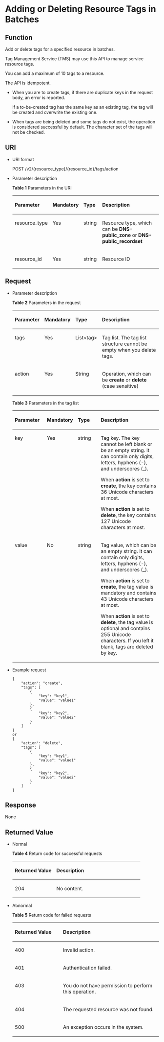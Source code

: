 # Adding or Deleting Resource Tags in Batches<a name="EN-US_TOPIC_0094510675"></a>

## Function<a name="section2763065016101"></a>

Add or delete tags for a specified resource in batches.

Tag Management Service \(TMS\) may use this API to manage service resource tags.

You can add a maximum of 10 tags to a resource.

The API is idempotent.

-   When you are to create tags, if there are duplicate keys in the request body, an error is reported.

    If a to-be-created tag has the same key as an existing tag, the tag will be created and overwrite the existing one.

-   When tags are being deleted and some tags do not exist, the operation is considered successful by default. The character set of the tags will not be checked.

## URI<a name="section53701671161015"></a>

-   URI format

    POST /v2/\{resource\_type\}/\{resource\_id\}/tags/action

-   Parameter description

    **Table  1**  Parameters in the URI

    <a name="table6099729418149"></a><table><thead align="left"><tr id="en-us_topic_0101702788_row3442661918149"><th class="cellrowborder" valign="top" width="20.380000000000003%" id="mcps1.2.5.1.1"><p id="en-us_topic_0101702788_p3709279118149"><a name="en-us_topic_0101702788_p3709279118149"></a><a name="en-us_topic_0101702788_p3709279118149"></a><strong id="en-us_topic_0101702788_b162774213314533"><a name="en-us_topic_0101702788_b162774213314533"></a><a name="en-us_topic_0101702788_b162774213314533"></a>Parameter</strong></p>
    </th>
    <th class="cellrowborder" valign="top" width="19.439999999999998%" id="mcps1.2.5.1.2"><p id="en-us_topic_0101702788_p5172606218149"><a name="en-us_topic_0101702788_p5172606218149"></a><a name="en-us_topic_0101702788_p5172606218149"></a><strong id="en-us_topic_0101702788_b593421527191713"><a name="en-us_topic_0101702788_b593421527191713"></a><a name="en-us_topic_0101702788_b593421527191713"></a>Mandatory</strong></p>
    </th>
    <th class="cellrowborder" valign="top" width="13.59%" id="mcps1.2.5.1.3"><p id="en-us_topic_0101702788_p2906151418149"><a name="en-us_topic_0101702788_p2906151418149"></a><a name="en-us_topic_0101702788_p2906151418149"></a><strong id="en-us_topic_0101702788_b84235270619112"><a name="en-us_topic_0101702788_b84235270619112"></a><a name="en-us_topic_0101702788_b84235270619112"></a>Type</strong></p>
    </th>
    <th class="cellrowborder" valign="top" width="46.589999999999996%" id="mcps1.2.5.1.4"><p id="en-us_topic_0101702788_p517246718149"><a name="en-us_topic_0101702788_p517246718149"></a><a name="en-us_topic_0101702788_p517246718149"></a><strong id="en-us_topic_0101702788_b842352706112423"><a name="en-us_topic_0101702788_b842352706112423"></a><a name="en-us_topic_0101702788_b842352706112423"></a>Description</strong></p>
    </th>
    </tr>
    </thead>
    <tbody><tr id="en-us_topic_0101702788_row1923936518149"><td class="cellrowborder" valign="top" width="20.380000000000003%" headers="mcps1.2.5.1.1 "><p id="en-us_topic_0101702788_p1488470218149"><a name="en-us_topic_0101702788_p1488470218149"></a><a name="en-us_topic_0101702788_p1488470218149"></a>resource_type</p>
    </td>
    <td class="cellrowborder" valign="top" width="19.439999999999998%" headers="mcps1.2.5.1.2 "><p id="en-us_topic_0101702788_p6481017518149"><a name="en-us_topic_0101702788_p6481017518149"></a><a name="en-us_topic_0101702788_p6481017518149"></a>Yes</p>
    </td>
    <td class="cellrowborder" valign="top" width="13.59%" headers="mcps1.2.5.1.3 "><p id="en-us_topic_0101702788_p1513281718149"><a name="en-us_topic_0101702788_p1513281718149"></a><a name="en-us_topic_0101702788_p1513281718149"></a>string</p>
    </td>
    <td class="cellrowborder" valign="top" width="46.589999999999996%" headers="mcps1.2.5.1.4 "><p id="en-us_topic_0101702788_p1779865118149"><a name="en-us_topic_0101702788_p1779865118149"></a><a name="en-us_topic_0101702788_p1779865118149"></a>Resource type, which can be <strong id="en-us_topic_0101702788_b84235270610339"><a name="en-us_topic_0101702788_b84235270610339"></a><a name="en-us_topic_0101702788_b84235270610339"></a>DNS-public_zone</strong>&nbsp;or&nbsp;<strong id="en-us_topic_0101702788_b84235270610347"><a name="en-us_topic_0101702788_b84235270610347"></a><a name="en-us_topic_0101702788_b84235270610347"></a>DNS-public_recordset</strong></p>
    </td>
    </tr>
    <tr id="en-us_topic_0101702788_row1082100911220"><td class="cellrowborder" valign="top" width="20.380000000000003%" headers="mcps1.2.5.1.1 "><p id="en-us_topic_0101702788_p408654311220"><a name="en-us_topic_0101702788_p408654311220"></a><a name="en-us_topic_0101702788_p408654311220"></a>resource_id</p>
    </td>
    <td class="cellrowborder" valign="top" width="19.439999999999998%" headers="mcps1.2.5.1.2 "><p id="en-us_topic_0101702788_p6257460611220"><a name="en-us_topic_0101702788_p6257460611220"></a><a name="en-us_topic_0101702788_p6257460611220"></a>Yes</p>
    </td>
    <td class="cellrowborder" valign="top" width="13.59%" headers="mcps1.2.5.1.3 "><p id="en-us_topic_0101702788_p3537835811220"><a name="en-us_topic_0101702788_p3537835811220"></a><a name="en-us_topic_0101702788_p3537835811220"></a>string</p>
    </td>
    <td class="cellrowborder" valign="top" width="46.589999999999996%" headers="mcps1.2.5.1.4 "><p id="en-us_topic_0101702788_p4707473411220"><a name="en-us_topic_0101702788_p4707473411220"></a><a name="en-us_topic_0101702788_p4707473411220"></a>Resource ID</p>
    </td>
    </tr>
    </tbody>
    </table>


## Request<a name="section44958995161021"></a>

-   Parameter description

    **Table  2**  Parameters in the request

    <a name="table239794161830"></a><table><thead align="left"><tr id="row654560711830"><th class="cellrowborder" valign="top" width="19.251925192519252%" id="mcps1.2.5.1.1"><p id="p3415211830"><a name="p3415211830"></a><a name="p3415211830"></a><strong id="b162774213314533"><a name="b162774213314533"></a><a name="b162774213314533"></a>Parameter</strong></p>
    </th>
    <th class="cellrowborder" valign="top" width="18.23182318231823%" id="mcps1.2.5.1.2"><p id="p276632601830"><a name="p276632601830"></a><a name="p276632601830"></a><strong id="b53247500142936"><a name="b53247500142936"></a><a name="b53247500142936"></a>Mandatory</strong></p>
    </th>
    <th class="cellrowborder" valign="top" width="14.151415141514152%" id="mcps1.2.5.1.3"><p id="p261316001830"><a name="p261316001830"></a><a name="p261316001830"></a><strong id="b84235270619112"><a name="b84235270619112"></a><a name="b84235270619112"></a>Type</strong></p>
    </th>
    <th class="cellrowborder" valign="top" width="48.36483648364836%" id="mcps1.2.5.1.4"><p id="p362848191830"><a name="p362848191830"></a><a name="p362848191830"></a><strong id="b842352706112423"><a name="b842352706112423"></a><a name="b842352706112423"></a>Description</strong></p>
    </th>
    </tr>
    </thead>
    <tbody><tr id="row533892641830"><td class="cellrowborder" valign="top" width="19.251925192519252%" headers="mcps1.2.5.1.1 "><p id="p13541101112236"><a name="p13541101112236"></a><a name="p13541101112236"></a>tags</p>
    </td>
    <td class="cellrowborder" valign="top" width="18.23182318231823%" headers="mcps1.2.5.1.2 "><p id="p458022581830"><a name="p458022581830"></a><a name="p458022581830"></a>Yes</p>
    </td>
    <td class="cellrowborder" valign="top" width="14.151415141514152%" headers="mcps1.2.5.1.3 "><p id="p2132029112245"><a name="p2132029112245"></a><a name="p2132029112245"></a>List&lt;tag&gt;</p>
    </td>
    <td class="cellrowborder" valign="top" width="48.36483648364836%" headers="mcps1.2.5.1.4 "><p id="p6613684112255"><a name="p6613684112255"></a><a name="p6613684112255"></a>Tag list. The tag list structure cannot be empty when you delete tags.</p>
    </td>
    </tr>
    <tr id="row232443661830"><td class="cellrowborder" valign="top" width="19.251925192519252%" headers="mcps1.2.5.1.1 "><p id="p2325915611235"><a name="p2325915611235"></a><a name="p2325915611235"></a>action</p>
    </td>
    <td class="cellrowborder" valign="top" width="18.23182318231823%" headers="mcps1.2.5.1.2 "><p id="p349520711830"><a name="p349520711830"></a><a name="p349520711830"></a>Yes</p>
    </td>
    <td class="cellrowborder" valign="top" width="14.151415141514152%" headers="mcps1.2.5.1.3 "><p id="p125455181830"><a name="p125455181830"></a><a name="p125455181830"></a>String</p>
    </td>
    <td class="cellrowborder" valign="top" width="48.36483648364836%" headers="mcps1.2.5.1.4 "><p id="p11691022112319"><a name="p11691022112319"></a><a name="p11691022112319"></a>Operation, which can be <strong id="b842352706163653"><a name="b842352706163653"></a><a name="b842352706163653"></a>create</strong> or <strong id="b842352706163656"><a name="b842352706163656"></a><a name="b842352706163656"></a>delete</strong> (case sensitive)</p>
    </td>
    </tr>
    </tbody>
    </table>

    **Table  3**  Parameters in the tag list

    <a name="table19530794112436"></a><table><thead align="left"><tr id="en-us_topic_0101702788_row15361836112436"><th class="cellrowborder" valign="top" width="22.36%" id="mcps1.2.5.1.1"><p id="en-us_topic_0101702788_p58707511112436"><a name="en-us_topic_0101702788_p58707511112436"></a><a name="en-us_topic_0101702788_p58707511112436"></a><strong id="b162774213314533_1"><a name="b162774213314533_1"></a><a name="b162774213314533_1"></a>Parameter</strong></p>
    </th>
    <th class="cellrowborder" valign="top" width="15.21%" id="mcps1.2.5.1.2"><p id="en-us_topic_0101702788_p57687928112436"><a name="en-us_topic_0101702788_p57687928112436"></a><a name="en-us_topic_0101702788_p57687928112436"></a><strong id="b53247500142936_1"><a name="b53247500142936_1"></a><a name="b53247500142936_1"></a>Mandatory</strong></p>
    </th>
    <th class="cellrowborder" valign="top" width="16.46%" id="mcps1.2.5.1.3"><p id="en-us_topic_0101702788_p42210623112436"><a name="en-us_topic_0101702788_p42210623112436"></a><a name="en-us_topic_0101702788_p42210623112436"></a><strong id="b84235270619112_1"><a name="b84235270619112_1"></a><a name="b84235270619112_1"></a>Type</strong></p>
    </th>
    <th class="cellrowborder" valign="top" width="45.97%" id="mcps1.2.5.1.4"><p id="en-us_topic_0101702788_p63617265112436"><a name="en-us_topic_0101702788_p63617265112436"></a><a name="en-us_topic_0101702788_p63617265112436"></a><strong id="b842352706112423_1"><a name="b842352706112423_1"></a><a name="b842352706112423_1"></a>Description</strong></p>
    </th>
    </tr>
    </thead>
    <tbody><tr id="en-us_topic_0101702788_row35684479112436"><td class="cellrowborder" valign="top" width="22.36%" headers="mcps1.2.5.1.1 "><p id="en-us_topic_0101702788_p13313439112530"><a name="en-us_topic_0101702788_p13313439112530"></a><a name="en-us_topic_0101702788_p13313439112530"></a>key</p>
    </td>
    <td class="cellrowborder" valign="top" width="15.21%" headers="mcps1.2.5.1.2 "><p id="en-us_topic_0101702788_p50150432112436"><a name="en-us_topic_0101702788_p50150432112436"></a><a name="en-us_topic_0101702788_p50150432112436"></a>Yes</p>
    </td>
    <td class="cellrowborder" valign="top" width="16.46%" headers="mcps1.2.5.1.3 "><p id="en-us_topic_0101702788_p35653193112436"><a name="en-us_topic_0101702788_p35653193112436"></a><a name="en-us_topic_0101702788_p35653193112436"></a>string</p>
    </td>
    <td class="cellrowborder" valign="top" width="45.97%" headers="mcps1.2.5.1.4 "><p id="en-us_topic_0101702788_p48921437201850"><a name="en-us_topic_0101702788_p48921437201850"></a><a name="en-us_topic_0101702788_p48921437201850"></a>Tag key. The key cannot be left blank or be an empty string. It can contain only digits, letters, hyphens (-), and underscores (_).</p>
    <p id="p1005457710566"><a name="p1005457710566"></a><a name="p1005457710566"></a>When <strong id="b84235270693136"><a name="b84235270693136"></a><a name="b84235270693136"></a>action</strong> is set to <strong id="b84235270693142"><a name="b84235270693142"></a><a name="b84235270693142"></a>create</strong>, the key contains 36 Unicode characters at most.</p>
    <p id="p4459091710568"><a name="p4459091710568"></a><a name="p4459091710568"></a>When <strong id="b84235270693136_1"><a name="b84235270693136_1"></a><a name="b84235270693136_1"></a>action</strong> is set to <strong id="b84235270693142_1"><a name="b84235270693142_1"></a><a name="b84235270693142_1"></a>delete</strong>, the key contains 127 Unicode characters at most.</p>
    </td>
    </tr>
    <tr id="en-us_topic_0101702788_row20048002112436"><td class="cellrowborder" valign="top" width="22.36%" headers="mcps1.2.5.1.1 "><p id="en-us_topic_0101702788_p66095544112533"><a name="en-us_topic_0101702788_p66095544112533"></a><a name="en-us_topic_0101702788_p66095544112533"></a>value</p>
    </td>
    <td class="cellrowborder" valign="top" width="15.21%" headers="mcps1.2.5.1.2 "><p id="en-us_topic_0101702788_p1570770112436"><a name="en-us_topic_0101702788_p1570770112436"></a><a name="en-us_topic_0101702788_p1570770112436"></a>No</p>
    </td>
    <td class="cellrowborder" valign="top" width="16.46%" headers="mcps1.2.5.1.3 "><p id="en-us_topic_0101702788_p60123528112436"><a name="en-us_topic_0101702788_p60123528112436"></a><a name="en-us_topic_0101702788_p60123528112436"></a>string</p>
    </td>
    <td class="cellrowborder" valign="top" width="45.97%" headers="mcps1.2.5.1.4 "><p id="en-us_topic_0101702788_p61714725112922"><a name="en-us_topic_0101702788_p61714725112922"></a><a name="en-us_topic_0101702788_p61714725112922"></a>Tag value, which can be an empty string. It can contain only digits, letters, hyphens (-), and underscores (_).</p>
    <p id="p29591721105842"><a name="p29591721105842"></a><a name="p29591721105842"></a>When <strong id="b842352706111733"><a name="b842352706111733"></a><a name="b842352706111733"></a>action</strong> is set to <strong id="b842352706111743"><a name="b842352706111743"></a><a name="b842352706111743"></a>create</strong>, the tag value is mandatory and contains 43 Unicode characters at most.</p>
    <p id="p64998902105842"><a name="p64998902105842"></a><a name="p64998902105842"></a>When <strong id="b1415673007112014"><a name="b1415673007112014"></a><a name="b1415673007112014"></a>action</strong> is set to <strong id="b1089647170112014"><a name="b1089647170112014"></a><a name="b1089647170112014"></a>delete</strong>, the tag value is optional and contains 255 Unicode characters. If you left it blank, tags are deleted by key.</p>
    </td>
    </tr>
    </tbody>
    </table>

-   Example request

    ```
    {
        "action": "create",
        "tags": [
            {
                "key": "key1",
                "value": "value1"
            },
            {
                "key": "key2",
                "value": "value2"
            }
        ]
    }
    or
    {
        "action": "delete",
        "tags": [
            {
                "key": "key1",
                "value": "value1"
            },
            {
                "key": "key2",
                "value": "value2"
            }
        ]
    }
    ```


## Response<a name="section40090803161031"></a>

None

## **Returned Value**<a name="section42637797161043"></a>

-   Normal

    **Table  4**  Return code for successful requests

    <a name="table47366596113822"></a><table><thead align="left"><tr id="row16575017113822"><th class="cellrowborder" valign="top" width="32.519999999999996%" id="mcps1.2.3.1.1"><p id="p3591919113822"><a name="p3591919113822"></a><a name="p3591919113822"></a><strong id="b8423527069424_1"><a name="b8423527069424_1"></a><a name="b8423527069424_1"></a>Returned Value</strong></p>
    </th>
    <th class="cellrowborder" valign="top" width="67.47999999999999%" id="mcps1.2.3.1.2"><p id="p22510062113822"><a name="p22510062113822"></a><a name="p22510062113822"></a><strong id="b842352706112423_2"><a name="b842352706112423_2"></a><a name="b842352706112423_2"></a>Description</strong></p>
    </th>
    </tr>
    </thead>
    <tbody><tr id="row1263974113822"><td class="cellrowborder" valign="top" width="32.519999999999996%" headers="mcps1.2.3.1.1 "><p id="p35273032113822"><a name="p35273032113822"></a><a name="p35273032113822"></a>204</p>
    </td>
    <td class="cellrowborder" valign="top" width="67.47999999999999%" headers="mcps1.2.3.1.2 "><p id="p60003820113839"><a name="p60003820113839"></a><a name="p60003820113839"></a>No content.</p>
    </td>
    </tr>
    </tbody>
    </table>

-   Abnormal

    **Table  5**  Return code for failed requests

    <a name="table31052520113920"></a><table><thead align="left"><tr id="row42912532113920"><th class="cellrowborder" valign="top" width="32.89%" id="mcps1.2.3.1.1"><p id="p10505615113920"><a name="p10505615113920"></a><a name="p10505615113920"></a><strong id="b8423527069424_2"><a name="b8423527069424_2"></a><a name="b8423527069424_2"></a>Returned Value</strong></p>
    </th>
    <th class="cellrowborder" valign="top" width="67.11%" id="mcps1.2.3.1.2"><p id="p45648486113920"><a name="p45648486113920"></a><a name="p45648486113920"></a><strong id="b842352706112423_3"><a name="b842352706112423_3"></a><a name="b842352706112423_3"></a>Description</strong></p>
    </th>
    </tr>
    </thead>
    <tbody><tr id="row8183193113920"><td class="cellrowborder" valign="top" width="32.89%" headers="mcps1.2.3.1.1 "><p id="p58858900113920"><a name="p58858900113920"></a><a name="p58858900113920"></a>400</p>
    </td>
    <td class="cellrowborder" valign="top" width="67.11%" headers="mcps1.2.3.1.2 "><p id="p38508836113951"><a name="p38508836113951"></a><a name="p38508836113951"></a>Invalid action.</p>
    </td>
    </tr>
    <tr id="row25574142113920"><td class="cellrowborder" valign="top" width="32.89%" headers="mcps1.2.3.1.1 "><p id="p58239591113920"><a name="p58239591113920"></a><a name="p58239591113920"></a>401</p>
    </td>
    <td class="cellrowborder" valign="top" width="67.11%" headers="mcps1.2.3.1.2 "><p id="p8590733113958"><a name="p8590733113958"></a><a name="p8590733113958"></a>Authentication failed.</p>
    </td>
    </tr>
    <tr id="row43859803113920"><td class="cellrowborder" valign="top" width="32.89%" headers="mcps1.2.3.1.1 "><p id="p62983180113920"><a name="p62983180113920"></a><a name="p62983180113920"></a>403</p>
    </td>
    <td class="cellrowborder" valign="top" width="67.11%" headers="mcps1.2.3.1.2 "><p id="p2321538211404"><a name="p2321538211404"></a><a name="p2321538211404"></a>You do not have permission to perform this operation.</p>
    </td>
    </tr>
    <tr id="row12275951113920"><td class="cellrowborder" valign="top" width="32.89%" headers="mcps1.2.3.1.1 "><p id="p54827987113920"><a name="p54827987113920"></a><a name="p54827987113920"></a>404</p>
    </td>
    <td class="cellrowborder" valign="top" width="67.11%" headers="mcps1.2.3.1.2 "><p id="p59477271114010"><a name="p59477271114010"></a><a name="p59477271114010"></a>The requested resource was not found.</p>
    </td>
    </tr>
    <tr id="row39828478113920"><td class="cellrowborder" valign="top" width="32.89%" headers="mcps1.2.3.1.1 "><p id="p4881294113920"><a name="p4881294113920"></a><a name="p4881294113920"></a>500</p>
    </td>
    <td class="cellrowborder" valign="top" width="67.11%" headers="mcps1.2.3.1.2 "><p id="p52714557114015"><a name="p52714557114015"></a><a name="p52714557114015"></a>An exception occurs in the system.</p>
    </td>
    </tr>
    </tbody>
    </table>


